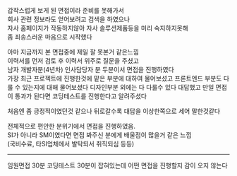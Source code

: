 갑작스럽게 보게 된 면접이라 준비를 못해가서  
회사 관련 정보라도 얻어보려고 검색을 하였으나  
자사 홈페이지가 작동하지않아 자사 솔루션제품등을 미리 숙지하지못해  
좀 죄송스러운 마음으로 시작했다  

아마 지금까지 본 면접중에 제일 잘 못본거 같은느낌  
이력서를 먼저 검토 후 이력서 위주로 질문을 주셨고  
남자 개발자분(4년차) 인사담당자 분 두분이서 면접을 진행하였다  
가장 최근 프로젝트에 진행한것에 맡은 부분에 대하여 물어보셨고
프론트엔드 부분도 다룰 수 있는지에 대해 물어보셨다
디자인부분 외에는 다 다룰수 있다 대답했고
만일 면접이 통과가 된다면 코딩테스트를 진행한다고 알려주셨다 

처음엔 좀 긍정적이였던것 같으나 뒤로갈수록 대답을 이상한쪽으로 세어 말한것같다  

전체적으로 편안한 분위기에서 면접을 진행하였음.  
SI가 아니라 SM이였다면 면접 봐주신 분에게 배울점이 많을거 같은 느낌  
(국비수료, 타SI업체에서 발탁되서 취직되심 등등)

---

임원면접 30분 코딩테스트 30분이 잡혀있는데 어떤 면접을 진행할지 감이 오지 않는다

